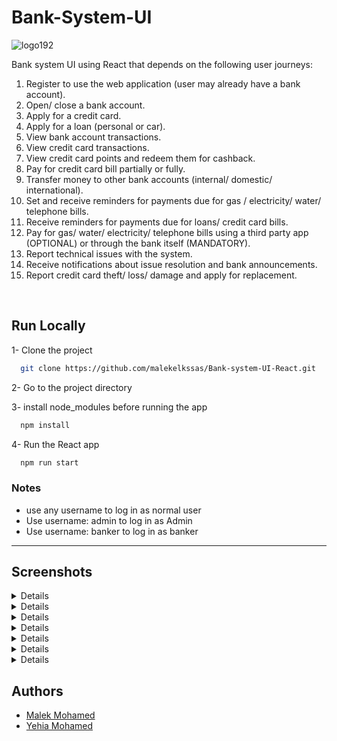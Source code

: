 # Bank-System-UI

![logo192](https://github.com/malekelkssas/Bank-system-UI-React/assets/87043730/460a1ae1-87db-4320-8fab-1fbd903a2cf9)

Bank system UI using React that depends on the following user journeys:

1. Register to use the web application (user may already have a bank account).
2. Open/ close a bank account.
3. Apply for a credit card.
4. Apply for a loan (personal or car).
5. View bank account transactions.
6. View credit card transactions.
7. View credit card points and redeem them for cashback.
8. Pay for credit card bill partially or fully.
9. Transfer money to other bank accounts (internal/ domestic/ international).
10. Set and receive reminders for payments due for gas / electricity/ water/ telephone bills.
11. Receive reminders for payments due for loans/ credit card bills.
12. Pay for gas/ water/ electricity/ telephone bills using a third party app (OPTIONAL) or through the bank itself (MANDATORY).
13. Report technical issues with the system.
14. Receive notifications about issue resolution and bank announcements.
15. Report credit card theft/ loss/ damage and apply for replacement.

</br>


## Run Locally

1- Clone the project

```bash
  git clone https://github.com/malekelkssas/Bank-system-UI-React.git
```

2- Go to the project directory


3- install node_modules before running the app
```bash
  npm install
```

4- Run the React app
```bash
  npm run start
```




### Notes
- use any username to log in as normal user
- Use username: admin to log in as Admin
- Use username: banker to log in as banker

---

## Screenshots

<details>
	
![Screenshot (1)](https://github.com/malekelkssas/Bank-system-UI-React/assets/87043730/57dc7609-5a90-460b-ae51-264287e9f743)
</details>

<details>
	
![Screenshot (3)](https://github.com/malekelkssas/Bank-system-UI-React/assets/87043730/2de1b0c1-ec39-4d74-9fff-523caa45bc6a)
</details>

<details>
	
![Screenshot (4)](https://github.com/malekelkssas/Bank-system-UI-React/assets/87043730/371e67b1-b71e-4275-af3f-131d6176cc0a)
</details>

<details>
	
![Screenshot (5)](https://github.com/malekelkssas/Bank-system-UI-React/assets/87043730/8abea87d-7e38-422c-9209-b21f86586823)
</details>

<details>
	
![Screenshot (6)](https://github.com/malekelkssas/Bank-system-UI-React/assets/87043730/e7c76d17-5142-4758-a326-86d281f05d24)
</details>

<details>
	
![Screenshot (7)](https://github.com/malekelkssas/Bank-system-UI-React/assets/87043730/6a3d3d39-5536-45c6-8bd6-3a7f2cd12311)
</details>

<details>
	
![Screenshot (8)](https://github.com/malekelkssas/Bank-system-UI-React/assets/87043730/ec761430-e10a-4be7-b4fb-a6cb2a4dda13)
</details>




## Authors
- [Malek Mohamed](https://github.com/malekelkssas)
- [Yehia Mohamed](https://github.com/YehiaFarghaly)

